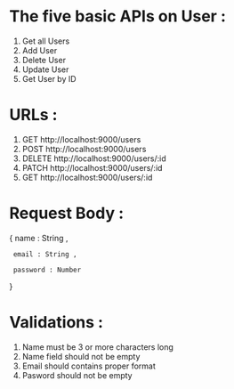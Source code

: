  # The five basic APIs on User :
 
 1. Get all Users
 2. Add User 
 3. Delete User 
 4. Update User
 5. Get User by ID
 
 
 # URLs :
 
 1. GET http://localhost:9000/users
 2. POST http://localhost:9000/users
 3. DELETE http://localhost:9000/users/:id
 4. PATCH http://localhost:9000/users/:id
 5. GET http://localhost:9000/users/:id
 
 # Request Body :
 
 {
     name : String ,
     
     email : String ,
     
     password : Number 
 }
 
 # Validations :
 
 1. Name must be 3 or more characters long 
 2. Name field should not be empty 
 3. Email should contains proper format 
 4. Pasword should not be empty 
 
